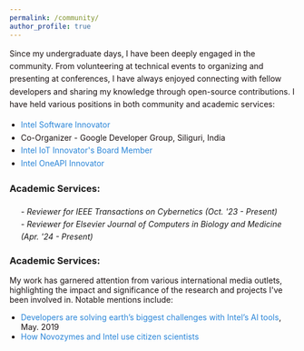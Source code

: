 ```yaml
---
permalink: /community/
author_profile: true
---
```

<div style="font-size: 14px; line-height: 1.6;">
    <p style="font-size: 14px; color: #1B1212">Since my undergraduate days, I have been deeply engaged in the community. From volunteering at technical events to organizing and presenting at conferences, I have always enjoyed connecting with fellow developers and sharing my knowledge through open-source contributions. I have held various positions in both community and academic services:</p>
    <ul style="margin: 0; padding-left: 20px; color: #1B1212">
        <li><a href="https://devmesh.intel.com/users/risab-biswas" style="color: #2985d8; text-decoration: none;">Intel Software Innovator</a></li>
        <li>Co-Organizer - Google Developer Group, Siliguri, India</li>
        <li><a href="https://drive.google.com/file/d/1PUviI2FxtV-mfRT5WPlbyiWEuP_amjg2/view?usp=sharing" style="color: #2985d8; text-decoration: none;">Intel IoT Innovator's Board Member</a></li>
        <li><a href="https://drive.google.com/file/d/1l_L1UVTBUMRBYmjxDohBHnSM1K01qvXQ/view?usp=sharing" style="color: #2985d8; text-decoration: none;">Intel OneAPI Innovator</a></li>
    </ul>

<h3 style="margin-top: 20px;">Academic Services:</h3>
    <div class="research-interest">
        <ul style="margin: 0; padding-left: 20px; list-style-type: none;">
            <li style="font-style: italic;">- Reviewer for IEEE Transactions on Cybernetics (Oct. '23 - Present)</li>
            <li style="font-style: italic;">- Reviewer for Elsevier Journal of Computers in Biology and Medicine (Apr. '24 - Present)</li>
        </ul>
    </div>
</div>

<div>
<h3 style="margin-top: 20px;">Academic Services:</h3>
<p style="font-size: 14px; color: #1B1212">My work has garnered attention from various international media outlets, highlighting the impact and significance of the research and projects I've been involved in. Notable mentions include:</p>
<ul style="margin: 0; padding-left: 20px; color: #1B1212">
    <li><a href="https://cio.economictimes.indiatimes.com/news/strategy-and-management/developers-are-solving-earths-biggest-challenges-with-intels-ai-tools/69026129" style="color: #2985d8; text-decoration: none;">Developers are solving earth’s biggest challenges with Intel’s AI tools</a>, May. 2019</li>
    <li><a href="https://www.greenbiz.com/article/how-novozymes-and-intel-use-citizen-scientists" style="color: #2985d8; text-decoration: none;">How Novozymes and Intel use citizen scientists</a></li>
</ul>
</div>

